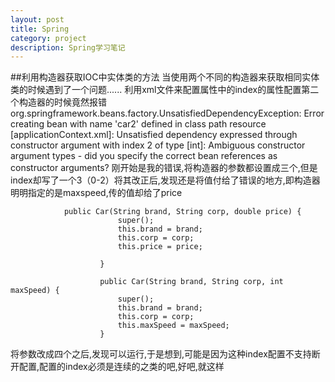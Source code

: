 ```yaml
---
layout: post
title: Spring
category: project
description: Spring学习笔记
---
```

##利用构造器获取IOC中实体类的方法
当使用两个不同的构造器来获取相同实体类的时候遇到了一个问题......
利用xml文件来配置<constructor-arg>属性中的index的属性配置第二个构造器的时候竟然报错org.springframework.beans.factory.UnsatisfiedDependencyException: Error creating bean with name 'car2' defined in class path resource [applicationContext.xml]: Unsatisfied dependency expressed through constructor argument with index 2 of type [int]: Ambiguous constructor argument types - did you specify the correct bean references as constructor arguments?
刚开始是我的错误,将构造器的参数都设置成三个,但是index却写了一个3（0-2）将其改正后,发现还是将值付给了错误的地方,即构造器明明指定的是maxspeed,传的值却给了price


                public Car(String brand, String corp, double price) {
                			super();
                			this.brand = brand;
                			this.corp = corp;
                			this.price = price;

                		}

                		public Car(String brand, String corp, int maxSpeed) {
                			super();
                			this.brand = brand;
                			this.corp = corp;
                			this.maxSpeed = maxSpeed;
                		}
将参数改成四个之后,发现可以运行,于是想到,可能是因为这种index配置不支持断开配置,配置的index必须是连续的之类的吧,好吧,就这样